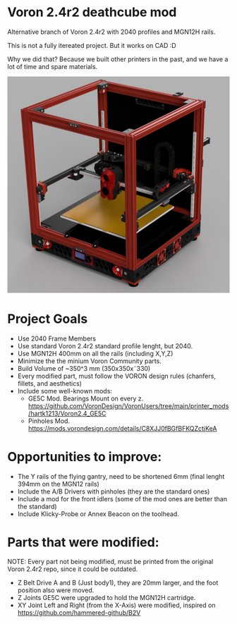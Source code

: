# Voron 2.4r2 deathcube mod
Alternative branch of Voron 2.4r2 with 2040 profiles and MGN12H rails.

This is not a fully itereated project. But it works on CAD :D

Why we did that? Because we built other printers in the past, and we have a lot of time and spare materials.

![Voron_2.4r2 Deathcube](Images/deathcube-render.jpeg)

# Project Goals
- Use 2040 Frame Members
- Use standard Voron 2.4r2 standard profile lenght, but 2040.
- Use MGN12H 400mm on all the rails (including X,Y,Z)  
- Minimize the  the minium Voron Community parts. 
- Build Volume of ~350^3 mm (350x350x˜330)
- Every modified part, must follow the VORON design rules (chanfers, fillets, and aesthetics) 
- Include some well-known mods:
  -  GE5C Mod. Bearings Mount on every z. https://github.com/VoronDesign/VoronUsers/tree/main/printer_mods/hartk1213/Voron2.4_GE5C
  -  Pinholes Mod. https://mods.vorondesign.com/details/C8XJJ0fBGfBFKQZctjKeA  

# Opportunities to improve:
- The Y rails of the flying gantry, need to be shortened 6mm (final lenght 394mm on the MGN12 rails)
- Include the A/B Drivers with pinholes (they are the standard ones)
- Include a mod for the front idlers (some of the mod ones are better than the standard)
- Include Klicky-Probe or Annex Beacon on the toolhead. 

# Parts that were modified: 
NOTE: Every part not being modified, must be printed from the original Voron 2.4r2 repo, since it could be outdated.
- Z Belt Drive A and B (Just body1), they are 20mm larger, and the foot position also were moved.
- Z Joints GE5C were upgraded to hold the MGN12H cartridge.
- XY Joint Left and Right (from the X-Axis) were modified, inspired on https://github.com/hammered-github/B2V
